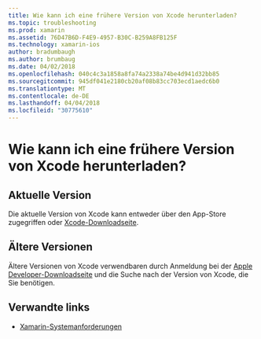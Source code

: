 ```yaml
---
title: Wie kann ich eine frühere Version von Xcode herunterladen?
ms.topic: troubleshooting
ms.prod: xamarin
ms.assetid: 76D47B6D-F4E9-4957-B30C-B259A8FB125F
ms.technology: xamarin-ios
author: bradumbaugh
ms.author: brumbaug
ms.date: 04/02/2018
ms.openlocfilehash: 040c4c3a1858a8fa74a2338a74be4d941d32bb85
ms.sourcegitcommit: 945df041e2180cb20af08b83cc703ecd1aedc6b0
ms.translationtype: MT
ms.contentlocale: de-DE
ms.lasthandoff: 04/04/2018
ms.locfileid: "30775610"
---
```

# <a name="how-can-i-download-a-previous-version-of-xcode"></a>Wie kann ich eine frühere Version von Xcode herunterladen?

## <a name="current-version"></a>Aktuelle Version

Die aktuelle Version von Xcode kann entweder über den App-Store zugegriffen oder [Xcode-Downloadseite](https://developer.apple.com/xcode/downloads/).

## <a name="older-versions"></a>Ältere Versionen

Ältere Versionen von Xcode verwendbaren durch Anmeldung bei der [Apple Developer-Downloadseite](https://developer.apple.com/downloads/) und die Suche nach der Version von Xcode, die Sie benötigen.

## <a name="related-links"></a>Verwandte links
- [Xamarin-Systemanforderungen](~/cross-platform/get-started/requirements.md)
